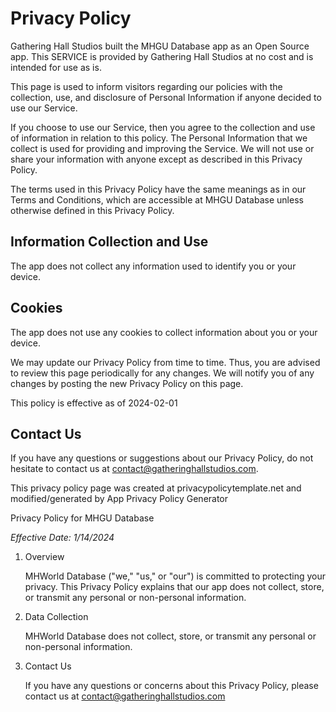 # Privacy Policy
Gathering Hall Studios built the MHGU Database app as an Open Source app. This SERVICE is provided by Gathering Hall Studios at no cost and is intended for use as is.

This page is used to inform visitors regarding our policies with the collection, use, and disclosure of Personal Information if anyone decided to use our Service.

If you choose to use our Service, then you agree to the collection and use of information in relation to this policy. The Personal Information that we collect is used for providing and improving the Service. We will not use or share your information with anyone except as described in this Privacy Policy.

The terms used in this Privacy Policy have the same meanings as in our Terms and Conditions, which are accessible at MHGU Database unless otherwise defined in this Privacy Policy.

## Information Collection and Use

The app does not collect any information used to identify you or your device.

## Cookies

The app does not use any cookies to collect information about you or your device.

We may update our Privacy Policy from time to time. Thus, you are advised to review this page periodically for any changes. We will notify you of any changes by posting the new Privacy Policy on this page.

This policy is effective as of 2024-02-01

## Contact Us

If you have any questions or suggestions about our Privacy Policy, do not hesitate to contact us at contact@gatheringhallstudios.com.

This privacy policy page was created at privacypolicytemplate.net and modified/generated by App Privacy Policy Generator

Privacy Policy for MHGU Database

_Effective Date: 1/14/2024_

1. Overview

    MHWorld Database ("we," "us," or "our") is committed to protecting your privacy. 
    This Privacy Policy explains that our app does not collect, store, or 
    transmit any personal or non-personal information.

2. Data Collection

    MHWorld Database does not collect, store, or transmit any personal 
    or non-personal information.

3. Contact Us

    If you have any questions or concerns about this Privacy Policy, please contact us at contact@gatheringhallstudios.com
